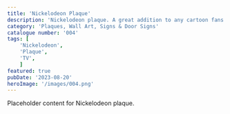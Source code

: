 ```yaml
---
title: 'Nickelodeon Plaque'
description: 'Nickelodeon plaque. A great addition to any cartoon fans game room office or bedroom'
category: 'Plaques, Wall Art, Signs & Door Signs'
catalogue number: '004'
tags: [
    'Nickelodeon', 
    'Plaque', 
    'TV',
    ]
featured: true
pubDate: '2023-08-20'
heroImage: '/images/004.png'
---
```


Placeholder content for Nickelodeon plaque.